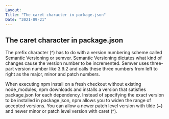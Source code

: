 ```yaml
---
Layout:
Title: "The caret character in parkage.json"
Date: "2021-09-21"
---
```

## The caret character in package.json


The prefix character (^) has to do with a version numbering scheme called Semantic Versioning or semver. Semantic Versioning dictates what kind of changes cause the version number to be incremented. Semver uses three-part version number like 3.9.2 and calls these three numbers from left to right as the major, minor and patch numbers.

When executing npm install on a fresh checkout without existing node_modules, npm downloads and installs a version that satisfies package.json for each dependency. Instead of specifying the exact version to be installed in package.json, npm allows you to widen the range of accepted versions. You can allow a newer patch level version with tilde (~) and newer minor or patch level version with caret (^).